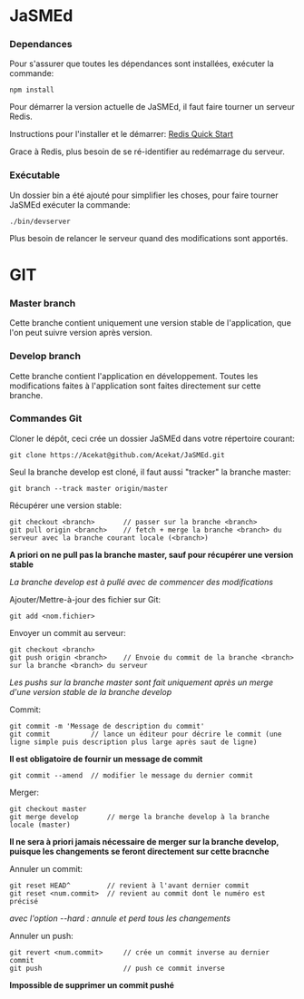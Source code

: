 # JaSMEd

### Dependances

Pour s'assurer que toutes les dépendances sont installées, exécuter la commande:

	npm install

Pour démarrer la version actuelle de JaSMEd, il faut faire tourner un serveur Redis.

Instructions pour l'installer et le démarrer: [Redis Quick Start](http://redis.io/topics/quickstart)

Grace à Redis, plus besoin de se ré-identifier au redémarrage du serveur.

### Exécutable

Un dossier bin a été ajouté pour simplifier les choses, pour faire tourner JaSMEd exécuter la commande:

	./bin/devserver
	
Plus besoin de relancer le serveur quand des modifications sont apportés.

# GIT

### Master branch

Cette branche contient uniquement une version stable de l'application, que l'on peut suivre version après version.

### Develop branch

Cette branche contient l'application en développement. Toutes les modifications faites à l'application sont faites
directement sur cette branche.


### Commandes Git

Cloner le dépôt, ceci crée un dossier JaSMEd dans votre répertoire courant:

	git clone https://Acekat@github.com/Acekat/JaSMEd.git

Seul la branche develop est cloné, il faut aussi "tracker" la branche master:

	git branch --track master origin/master

Récupérer une version stable:

	git checkout <branch>		// passer sur la branche <branch>
	git pull origin <branch>	// fetch + merge la branche <branch> du serveur avec la branche courant locale (<branch>)

**A priori on ne pull pas la branche master, sauf pour récupérer une version stable**

*La branche develop est à pullé avec de commencer des modifications*

Ajouter/Mettre-à-jour des fichier sur Git:

	git add <nom.fichier>

Envoyer un commit au serveur:

	git checkout <branch>
	git push origin <branch>	// Envoie du commit de la branche <branch> sur la branche <branch> du serveur

*Les pushs sur la branche master sont fait uniquement après un merge d'une version stable de la branche develop*

Commit:

	git commit -m 'Message de description du commit'
	git commit			// lance un éditeur pour décrire le commit (une ligne simple puis description plus large après saut de ligne)

**Il est obligatoire de fournir un message de commit**

	git commit --amend	// modifier le message du dernier commit

Merger:

	git checkout master
	git merge develop		// merge la branche develop à la branche locale (master)

**Il ne sera à priori jamais nécessaire de merger sur la branche develop, puisque les changements se feront directement sur cette bracnche**

Annuler un commit:

	git reset HEAD^			// revient à l'avant dernier commit
	git reset <num.commit>	// revient au commit dont le numéro est précisé

*avec l'option --hard : annule et perd tous les changements*

Annuler un push:

	git revert <num.commit>		// crée un commit inverse au dernier commit
	git push					// push ce commit inverse

**Impossible de supprimer un commit pushé**

